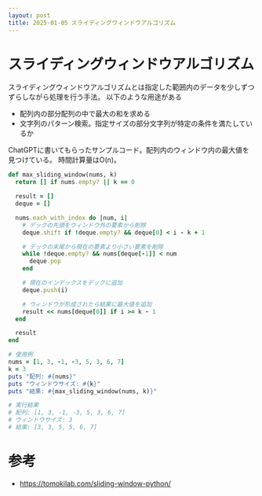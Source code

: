 ```yaml
---
layout: post
title: 2025-01-05 スライディングウィンドウアルゴリズム
---
```


# スライディングウィンドウアルゴリズム

スライディングウィンドウアルゴリズムとは指定した範囲内のデータを少しずつずらしながら処理を行う手法。
以下のような用途がある
- 配列内の部分配列の中で最大の和を求める
- 文字列のパターン検索。指定サイズの部分文字列が特定の条件を満たしているか

ChatGPTに書いてもらったサンプルコード。配列内のウィンドウ内の最大値を見つけている。
時間計算量はO(n)。

```ruby
def max_sliding_window(nums, k)
  return [] if nums.empty? || k == 0

  result = []
  deque = []

  nums.each_with_index do |num, i|
    # デックの先頭をウィンドウ外の要素から削除
    deque.shift if !deque.empty? && deque[0] < i - k + 1

    # デックの末尾から現在の要素より小さい要素を削除
    while !deque.empty? && nums[deque[-1]] < num
      deque.pop
    end

    # 現在のインデックスをデックに追加
    deque.push(i)

    # ウィンドウが形成されたら結果に最大値を追加
    result << nums[deque[0]] if i >= k - 1
  end

  result
end

# 使用例
nums = [1, 3, -1, -3, 5, 3, 6, 7]
k = 3
puts "配列: #{nums}"
puts "ウィンドウサイズ: #{k}"
puts "結果: #{max_sliding_window(nums, k)}"

# 実行結果
# 配列: [1, 3, -1, -3, 5, 3, 6, 7]
# ウィンドウサイズ: 3
# 結果: [3, 3, 5, 5, 6, 7]
```

# 参考
- https://tomokilab.com/sliding-window-python/
